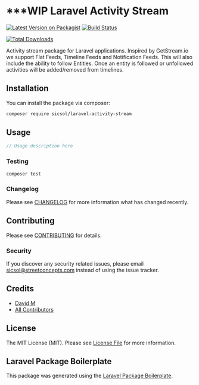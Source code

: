 # ***WIP Laravel Activity Stream

[![Latest Version on Packagist](https://img.shields.io/packagist/v/sicsol/laravel-activity-stream.svg?style=flat-square)](https://packagist.org/packages/sicsol/laravel-activity-stream)
[![Build Status](https://img.shields.io/travis/sicsol/laravel-activity-stream/master.svg?style=flat-square)](https://travis-ci.com/sicsol/laravel-activity-stream)
<!-- [![Quality Score](https://img.shields.io/scrutinizer/g/sicsol/laravel-activity-stream.svg?style=flat-square)](https://scrutinizer-ci.com/g/sicsol/laravel-activity-stream) -->
[![Total Downloads](https://img.shields.io/packagist/dt/sicsol/laravel-activity-stream.svg?style=flat-square)](https://packagist.org/packages/sicsol/laravel-activity-stream)

Activity stream package for Laravel applications. Inspired by GetStream.io we support Flat Feeds, Timeline Feeds and Notification Feeds. This will also include the ability to follow Entities. Once an entity is followed or unfollowed activities will be added/removed from timelines.

## Installation

You can install the package via composer:

```bash
composer require sicsol/laravel-activity-stream
```

## Usage

``` php
// Usage description here
```

### Testing

``` bash
composer test
```

### Changelog

Please see [CHANGELOG](CHANGELOG.md) for more information what has changed recently.

## Contributing

Please see [CONTRIBUTING](CONTRIBUTING.md) for details.

### Security

If you discover any security related issues, please email sicsol@streetconcepts.com instead of using the issue tracker.

## Credits

- [David M](https://github.com/sicsol)
- [All Contributors](../../contributors)

## License

The MIT License (MIT). Please see [License File](LICENSE.md) for more information.

## Laravel Package Boilerplate

This package was generated using the [Laravel Package Boilerplate](https://laravelpackageboilerplate.com).
